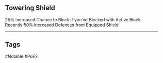 ## Towering Shield
25% increased Chance to Block if you've Blocked with Active Block Recently
50% increased Defences from Equipped Shield

---
## Tags
#Notable
#PoE2
